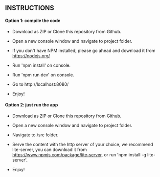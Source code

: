 ## INSTRUCTIONS

#### Option 1: compile the code

* Download as ZIP or Clone this repository from Github.

* Open a new console window and navigate to project folder.

* If you don't have NPM installed, please go ahead and download it from 
  https://nodejs.org/

* Run 'npm install' on console.

* Run 'npm run dev' on console.

* Go to http://localhost:8080/

* Enjoy!


#### Option 2: just run the app

* Download as ZIP or Clone this repository from Github.

* Open a new console window and navigate to project folder.

* Navigate to /src folder.

* Serve the content with the http server of your choice, we recommend lite-server, 
  you can download it from https://www.npmjs.com/package/lite-server, 
  or run 'npm install -g lite-server'.
  
* Enjoy!